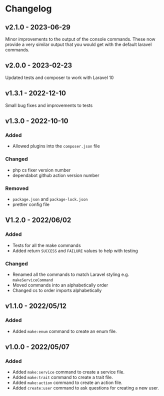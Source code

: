 # Changelog

## v2.1.0 - 2023-06-29

Minor improvements to the output of the console commands. These now provide a very similar output that you would get with the default laravel commands.

## v2.0.0 - 2023-02-23

Updated tests and composer to work with Laravel 10

## v1.3.1 - 2022-12-10

Small bug fixes and improvements to tests

## v1.3.0 - 2022-10-10

### Added

- Allowed plugins into the `composer.json` file

### Changed

- php cs fixer version number
- dependabot github action version number

### Removed

- `package.json` and `package-lock.json`
- prettier config file

## V1.2.0 - 2022/06/02

### Added

- Tests for all the make commands
- Added return `SUCCESS` and `FAILURE` values to help with testing

### Changed

- Renamed all the commands to match Laravel styling e.g. `makeServiceCommand`
- Moved commands into an alphabetically order
- Changed cs to order imports alphabetically

## v1.1.0 - 2022/05/12

### Added

- Added `make:enum` command to create an enum file.

## v1.0.0 - 2022/05/07

### Added

- Added `make:service` command to create a service file.
- Added `make:trait` command to create a trait file.
- Added `make:action` command to create an action file.
- Added `create:user` command to ask questions for creating a new user.
